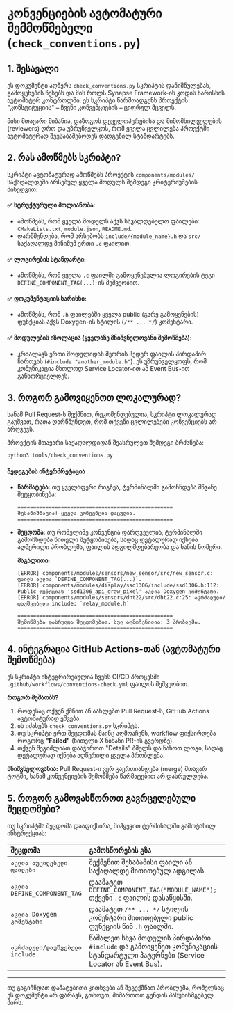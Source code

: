 # კონვენციების ავტომატური შემმოწმებელი (`check_conventions.py`)

## 1. შესავალი

ეს დოკუმენტი აღწერს `check_conventions.py` სკრიპტის დანიშნულებას, გამოყენების წესებს და მის როლს Synapse Framework-ის კოდის ხარისხის ავტომატურ კონტროლში. ეს სკრიპტი წარმოადგენს პროექტის "კონსტიტუციის" – ჩვენი კონვენციების – ციფრულ მცველს.

მისი მთავარი მიზანია, დაზოგოს დეველოპერებისა და მიმომხილველების (reviewers) დრო და უზრუნველყოს, რომ ყველა ცვლილება პროექტში ავტომატურად შეესაბამებოდეს დადგენილ სტანდარტებს.

## 2. რას ამოწმებს სკრიპტი?

სკრიპტი ავტომატურად ამოწმებს პროექტის `components/modules/` საქაღალდეში არსებულ ყველა მოდულს შემდეგი კრიტერიუმების მიხედვით:

#### ✅ **სტრუქტურული მთლიანობა:**

- ამოწმებს, რომ ყველა მოდულს აქვს სავალდებულო ფაილები: `CMakeLists.txt`, `module.json`, `README.md`.
- დარწმუნდება, რომ არსებობს `include/{module_name}.h` და `src/` საქაღალდე მინიმუმ ერთი `.c` ფაილით.

#### ✅ **ლოგირების სტანდარტი:**

- ამოწმებს, რომ ყველა `.c` ფაილში გამოყენებულია ლოგირების ტეგი `DEFINE_COMPONENT_TAG(...)`-ის მეშვეობით.

#### ✅ **დოკუმენტაციის ხარისხი:**

- ამოწმებს, რომ `.h` ფაილებში ყველა public (გარე გამოყენების) ფუნქციას აქვს Doxygen-ის სტილის (`/** ... */`) კომენტარი.

#### ✅ **მოდულების იზოლაცია (ყველაზე მნიშვნელოვანი შემოწმება):**

- კრძალავს ერთი მოდულიდან მეორის ჰედერ ფაილის პირდაპირ ჩართვას (`#include "another_module.h"`). ეს უზრუნველყოფს, რომ კომუნიკაცია მხოლოდ Service Locator-ით ან Event Bus-ით განხორციელდეს.

## 3. როგორ გამოვიყენოთ ლოკალურად?

სანამ Pull Request-ს შექმნით, რეკომენდებულია, სკრიპტი ლოკალურად გაუშვათ, რათა დარწმუნდეთ, რომ თქვენი ცვლილებები კონვენციებს არ არღვევს.

პროექტის მთავარი საქაღალდიდან შეასრულეთ შემდეგი ბრძანება:

```bash
python3 tools/check_conventions.py
```

#### შედეგების ინტერპრეტაცია

- **წარმატება:** თუ ყველაფერი რიგზეა, ტერმინალში გამოჩნდება მწვანე შეტყობინება:

    ```
    ==================================================
    შესანიშნავია! ყველა კონვენცია დაცულია.
    ==================================================
    ```

- **შეცდომა:** თუ რომელიმე კონვენცია დარღვეულია, ტერმინალში გამოჩნდება წითელი შეტყობინება, სადაც დეტალურად იქნება აღწერილი პრობლემა, ფაილის ადგილმდებარეობა და ხაზის ნომერი.

    **მაგალითი:**

    ```
    [ERROR] components/modules/sensors/new_sensor/src/new_sensor.c: ფაილს აკლია `DEFINE_COMPONENT_TAG(...)`.
    [ERROR] components/modules/display/ssd1306/include/ssd1306.h:112: Public ფუნქციას 'ssd1306_api_draw_pixel' აკლია Doxygen კომენტარი.
    [ERROR] components/modules/sensors/dht22/src/dht22.c:25: აკრძალული/დაუშვებელი include: `relay_module.h`
    
    ==================================================
    შემოწმება დასრულდა შეცდომებით. სულ აღმოჩენილია: 3 პრობლემა.
    ==================================================
    ```

## 4. ინტეგრაცია GitHub Actions-თან (ავტომატური შემოწმება)

ეს სკრიპტი ინტეგრირებულია ჩვენს CI/CD პროცესში `.github/workflows/conventions-check.yml` ფაილის მეშვეობით.

**როგორ მუშაობს?**

1. როდესაც თქვენ ქმნით ან აახლებთ Pull Request-ს, GitHub Actions ავტომატურად ეშვება.
2. ის იძახებს `check_conventions.py` სკრიპტს.
3. თუ სკრიპტი ერთ შეცდომას მაინც აღმოაჩენს, workflow ფიქსირდება როგორც **"Failed"** (წითელი X ნიშანი PR-ის გვერდზე).
4. თქვენ შეგიძლიათ დააჭიროთ "Details" ბმულს და ნახოთ ლოგი, სადაც დეტალურად იქნება აღწერილი ყველა პრობლემა.

**მნიშვნელოვანია:** Pull Request-ი ვერ გაერთიანდება (merge) მთავარ ტოტში, სანამ კონვენციების შემოწმება წარმატებით არ დასრულდება.

## 5. როგორ გამოვასწოროთ გავრცელებული შეცდომები?

თუ სკრიპტმა შეცდომა დააფიქსირა, მიჰყევით ტერმინალში გამოტანილ ინსტრუქციას:

| შეცდომა | გამოსწორების გზა |
| :--- | :--- |
| `აკლია აუცილებელი ფაილები` | შექმენით შესაბამისი ფაილი ან საქაღალდე მითითებულ ადგილას. |
| `აკლია DEFINE_COMPONENT_TAG` | დაამატეთ `DEFINE_COMPONENT_TAG("MODULE_NAME");` თქვენი `.c` ფაილის დასაწყისში. |
| `აკლია Doxygen კომენტარი` | დაამატეთ `/** ... */` სტილის კომენტარი მითითებული public ფუნქციის წინ `.h` ფაილში. |
| `აკრძალული/დაუშვებელი include` | წაშალეთ სხვა მოდულის პირდაპირი `#include` და გამოიყენეთ კომუნიკაციის სტანდარტული პატერნები (Service Locator ან Event Bus). |

---

თუ გაგიჩნდათ დამატებითი კითხვები ან შეგექმნათ პრობლემა, რომელსაც ეს დოკუმენტი არ ფარავს, გთხოვთ, მიმართოთ გუნდის პასუხისმგებელ პირს.

